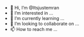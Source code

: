 - 👋 Hi, I’m @Itsjustemran
- 👀 I’m interested in ...
- 🌱 I’m currently learning ...
- 💞️ I’m looking to collaborate on ...
- 📫 How to reach me ...

<!---
Itsjustemran/Itsjustemran is a ✨ special ✨ repository because its `README.md` (this file) appears on your GitHub profile.
You can click the Preview link to take a look at your changes.
--->
